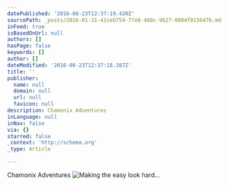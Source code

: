 ```yaml
---
datePublished: '2016-08-23T12:37:19.420Z'
sourcePath: _posts/2016-01-31-41ceb754-77e8-460c-9b27-0004f815647b.md
inFeed: true
isBasedOnUrl: null
authors: []
hasPage: false
keywords: []
author: []
dateModified: '2016-08-23T12:37:18.387Z'
title: ''
publisher:
  name: null
  domain: null
  url: null
  favicon: null
description: Chamonix Adventures
inLanguage: null
inNav: false
via: {}
starred: false
_context: 'http://schema.org'
_type: Article

---
```

Chamonix Adventures
![Making the easy look hard... ](https://s3-us-west-2.amazonaws.com/the-grid-img/p/09661a56f7c1ca021d98f79f3583df0fa403c80f.jpg)